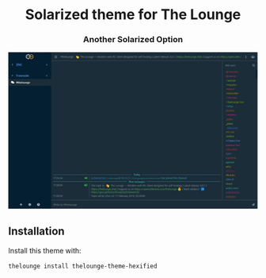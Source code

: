 <h1 align="center">
	Solarized theme for The Lounge
</h1>

<h3 align="center">
	Another Solarized Option
</h3>

![Hexified Screenshot](Screenshot.JPG)


## Installation

Install this theme with:

```sh
thelounge install thelounge-theme-hexified
```
